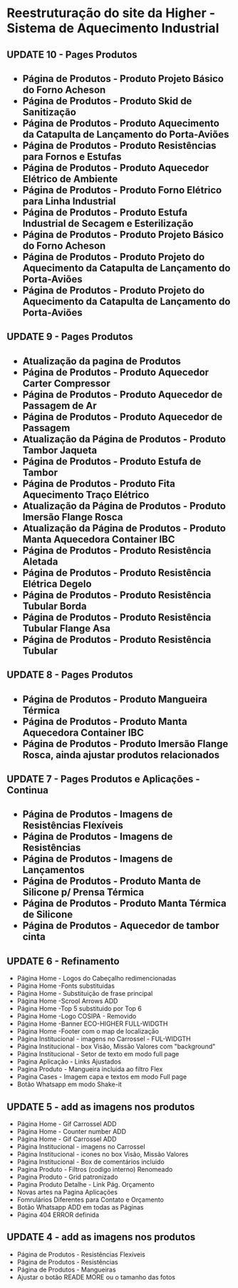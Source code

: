 <h1>Reestruturação do site da Higher - Sistema de Aquecimento Industrial</h1>

<h2>UPDATE 10 - Pages Produtos<h2>
<ul>
  <li>Página de Produtos - Produto Projeto Básico do Forno Acheson</li>
  <li>Página de Produtos - Produto Skid de Sanitização</li>
  <li>Página de Produtos - Produto Aquecimento da Catapulta de Lançamento do Porta-Aviões</li>
  <li>Página de Produtos - Produto Resistências para Fornos e Estufas</li>
  <li>Página de Produtos - Produto Aquecedor Elétrico de Ambiente</li>
  <li>Página de Produtos - Produto Forno Elétrico para Linha Industrial</li>
  <li>Página de Produtos - Produto Estufa Industrial de Secagem e Esterilização</li>
  <li>Página de Produtos - Produto Projeto Básico do Forno Acheson</li>
  <li>Página de Produtos - Produto Projeto do Aquecimento da Catapulta de Lançamento do Porta-Aviões</li>
  <li>Página de Produtos - Produto Projeto do Aquecimento da Catapulta de Lançamento do Porta-Aviões</li>
  
</ul>

<h2>UPDATE 9 - Pages Produtos<h2>
<ul>
  <li>Atualização da pagina de Produtos</li>
  <li>Página de Produtos - Produto Aquecedor Carter Compressor</li>
  <li>Página de Produtos - Produto Aquecedor de Passagem de Ar</li>
  <li>Página de Produtos - Produto Aquecedor de Passagem</li>
  <li>Atualização da Página de Produtos - Produto Tambor Jaqueta</li>
  <li>Página de Produtos - Produto Estufa de Tambor</li>
  <li>Página de Produtos - Produto Fita Aquecimento Traço Elétrico</li>
  <li>Atualização da Página de Produtos - Produto Imersão Flange Rosca</li>
  <li>Atualização da Página de Produtos - Produto Manta Aquecedora Container IBC</li>
  <li>Página de Produtos - Produto Resistência Aletada</li>
  <li>Página de Produtos - Produto Resistência Elétrica Degelo</li>
  <li>Página de Produtos - Produto Resistência Tubular Borda</li>
  <li>Página de Produtos - Produto Resistência Tubular Flange Asa</li>
  <li>Página de Produtos - Produto Resistência Tubular</li>
</ul>

<h2>UPDATE 8 - Pages Produtos<h2>
<ul>
  <li>Página de Produtos - Produto Mangueira Térmica</li>
  <li>Página de Produtos - Produto Manta Aquecedora Container IBC</li>
  <li>Página de Produtos - Produto Imersão Flange Rosca, ainda ajustar produtos relacionados</li>
</ul>

<h2>UPDATE 7 - Pages Produtos e Aplicações - Continua<h2>
<ul>
  <li>Página de Produtos - Imagens de Resistências Flexíveis</li>
  <li>Página de Produtos - Imagens de Resistências </li>
  <li>Página de Produtos - Imagens de Lançamentos</li>
  <li>Página de Produtos - Produto Manta de Silicone p/ Prensa Térmica</li>
  <li>Página de Produtos - Produto Manta Térmica de Silicone</li>
  <li>Página de Produtos - Aquecedor de tambor cinta</li>
</ul>

<h2> UPDATE 6 - Refinamento</h2>
<ul>
  <li>Página Home - Logos do Cabeçalho redimencionadas </li> 
  <li>Página Home -Fonts substituidas </li> 
  <li>Página Home - Substituição de frase principal</li> 
  <li>Página Home -Scrool Arrows ADD</li> 
  <li>Página Home -Top 5 substituido por Top 6</li>
  <li>Página Home -Logo COSIPA - Removido</li>
  <li>Página Home -Banner ECO-HIGHER FULL-WIDGTH</li>
  <li>Página Home -Footer com o map de localização</li>
  <li>Página Institucional - imagens no Carrossel - FUL-WIDGTH</li>
  <li>Página Institucional - box Visão, Missão Valores com "background"</li>
  <li>Página Institucional - Setor de texto em modo full page</li>
  <li>Pagina Aplicação - Links Ajustados</li>
  <li>Pagina Produto - Mangueira incluida ao filtro Flex</li>
  <li>Pagina Cases - Imagem capa e textos em modo Full page</li>
  <li>Botão Whatsapp em modo Shake-it</li>
</ul>

<h2> UPDATE 5 - add as imagens nos produtos</h2>
<ul>
  <li>Página Home - Gif Carrossel ADD</li> 
  <li>Página Home - Counter number ADD </li> 
  <li>Página Home - Gif Carrossel ADD</li> 
  <li>Página Institucional - imagens no Carrossel</li>
  <li>Página Institucional - icones no box Visão, Missão Valores</li>
  <li>Página Institucional - Box de comentários incluido</li>
  <li>Pagina Produto - Filtros (codigo interno) Renomeado</li>
  <li>Pagina Produto - Grid patronizado</li>
  <li>Pagina Produto Detalhe - Link Pág. Orçamento</li>
  <li>Novas artes na Pagina Aplicações</li>
  <li>Fomrulários Diferentes para Contato e Orçamento</li>
  <li>Botão Whatsapp ADD em todas as Páginas</li>
  <li> Página 404 ERROR definida</li>
</ul>
  
<h2> UPDATE 4 - add as imagens nos produtos</h2>
<ul>
  <li>Página de Produtos - Resistências Flexíveis</li>
  <li>Página de Produtos - Resistências</li>
  <li>Página de Produtos - Mangueiras</li>
  <li>Ajustar o botão READE MORE ou o tamanho das fotos</li>
</ul>
